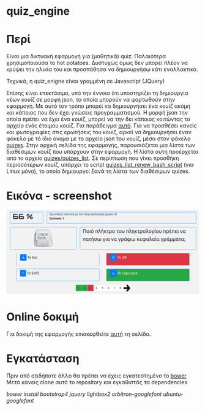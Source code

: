 # quiz_engine

# Περί
Είναι μια δικτυακή εφαρμογή για (μαθητικά) quiz. Παλαιότερα χρησιμοποιούσα το hot potatoes. Δυστυχώς όμως δεν μπορεί πλέον να κρύψει την ηλικία του και προσπάθησα να δημιουργήσω κάτι εναλλακτικό. 

Τεχνικά, η quiz_enigne είναι γραμμένη σε Javascript (JQuery)

Επίσης είναι επεκτάσιμο, υπό την έννοια ότι υποστηρίζει τη δημιουργία νέων κουίζ σε μορφή json, τα οποία μπορούν να φορτωθούν στην εφαρμογή. Με αυτό τον τρόπο μπορεί να δημιουργήσει ένα κουίζ ακόμη και κάποιος που δεν έχει γνώσεις προγραμματισμού. Η μορφή json την οποία πρέπει να έχει ένα κουίζ, μπορεί να την δει κάποιος κοιτώντας το αρχείο ενός έτοιμου κουίζ. Για παράδειγμα [αυτό](https://github.com/ale3andro/quiz_engine/blob/master/quizes/c_011.json). Για να προσθέσει κανείς και φωτογραφίες στις ερωτήσεις του κουίζ, αρκεί να δημιουργήσει έναν φάκελο με τό ίδιο όνομα με το αρχείο json του κουίζ, μέσα στον φάκελο [quizes](https://github.com/ale3andro/quiz_engine/tree/master/quizes).
Στην αρχική σελίδα της εφαρμογής, παρουσιάζεται μια λίστα των διαθέσιμων κουίζ που υπάρχουν στην εφαρμογή. Η λίστα αυτή προέρχεται από το αρχείο [quizes/quizes_list](https://github.com/ale3andro/quiz_engine/blob/master/quizes/quizes_list). Σε περίπτωση που γίνει προσθήκη περισσότερων κουίζ, υπάρχει το script [quizes_list_renew_bash_script](https://github.com/ale3andro/quiz_engine/blob/master/quizes/quizes_list_renew_bash_script)  (για Linux μόνο), το οποίο δημιουργεί ξανά τη λίστα των διαθέσιμων quizes.

# Εικόνα - screenshot
![quiz-engine-screenshot](img/screenshot.png) 

# Online δοκιμή
Για δοκιμή της εφαρμογής επισκεφθείτε [αυτή](http://www.sxoleio.pw/alx_code/quiz_engine/) τη σελίδα.


# Εγκατάσταση
Πριν από οτιδήποτε άλλο θα πρέπει να έχεις εγκατεστημένο το [bower](https://bower.io/)
Μετά κάνεις clone αυτό το repository και εγκαθιστάς τα dependencies

*bower install bootstrap4 jquery lightbox2 orbitron-googlefont ubuntu-googlefont*

